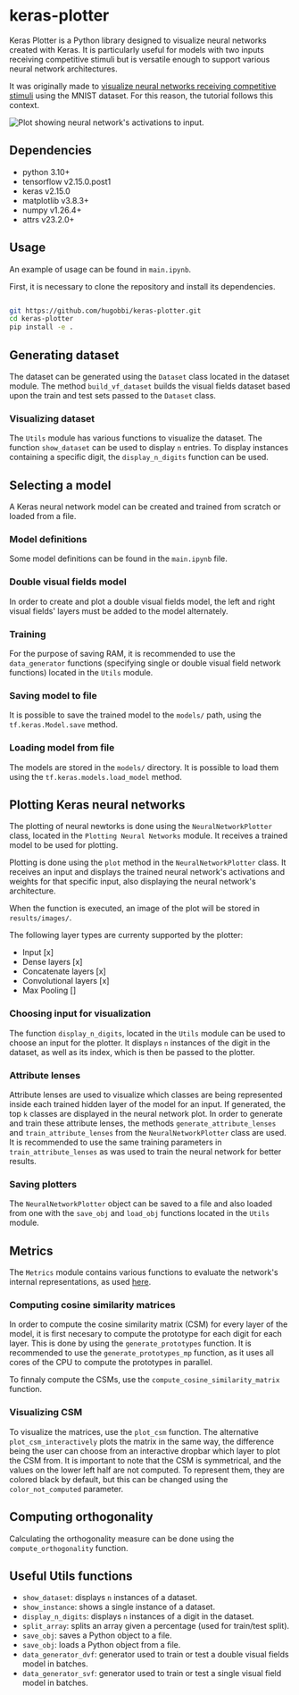 # keras-plotter

Keras Plotter is a Python library designed to visualize neural networks created with Keras. It is particularly useful for models with two inputs receiving competitive stimuli but is versatile enough to support various neural network architectures.

It was originally made to [visualize neural networks receiving competitive stimuli](https://www.researchgate.net/publication/383912312_Visualizing_Information_in_Deep_Neural_Networks_Receiving_Competitive_Stimuli) using the MNIST dataset. For this reason, the tutorial follows this context.

![Plot showing neural network's activations to input.](results/images/reference_plot.png)

## Dependencies

* python 3.10+
* tensorflow v2.15.0.post1
* keras v2.15.0
* matplotlib v3.8.3+
* numpy v1.26.4+
* attrs v23.2.0+

## Usage

An example of usage can be found in `main.ipynb`.

First, it is necessary to clone the repository and install its dependencies.

```bash

git https://github.com/hugobbi/keras-plotter.git
cd keras-plotter
pip install -e .

```

## Generating dataset

The dataset can be generated using the `Dataset` class located in the dataset module. The method `build_vf_dataset` builds the visual fields dataset based upon the train and test sets passed to the `Dataset` class.

### Visualizing dataset

The `Utils` module has various functions to visualize the dataset. The function `show_dataset` can be used to display `n` entries. To display instances containing a specific digit, the `display_n_digits` function can be used.

## Selecting a model

A Keras neural network model can be created and trained from scratch or loaded from a file.

### Model definitions

Some model definitions can be found in the `main.ipynb` file.

### Double visual fields model

In order to create and plot a double visual fields model, the left and right visual fields' layers must be added to the model alternately.

### Training

For the purpose of saving RAM, it is recommended to use the `data_generator` functions (specifying single or double visual field network functions) located in the `Utils` module.

### Saving model to file

It is possible to save the trained model to the `models/` path, using the `tf.keras.Model.save` method.

### Loading model from file

The models are stored in the `models/` directory. It is possible to load them using the `tf.keras.models.load_model` method.

## Plotting Keras neural networks

The plotting of neural newtorks is done using the `NeuralNetworkPlotter` class, located in the `Plotting Neural Networks` module. It receives a trained model to be used for plotting.

Plotting is done using the `plot` method in the `NeuralNetworkPlotter` class. It receives an input and displays the trained neural network's activations and weights for that specific input, also displaying the neural network's architecture.

When the function is executed, an image of the plot will be stored in `results/images/`.

The following layer types are currenty supported by the plotter:
* Input [x]
* Dense layers [x]
* Concatenate layers [x]
* Convolutional layers [x]
* Max Pooling [] 

### Choosing input for visualization

The function `display_n_digits`, located in the `Utils` module can be used to choose an input for the plotter. It displays `n` instances of the digit in the dataset, as well as its index, which is then be passed to the plotter.

### Attribute lenses

Attribute lenses are used to visualize which classes are being represented inside each trained hidden layer of the model for an input. If generated, the top `k` classes are displayed in the neural network plot. In order to generate and train these attribute lenses, the methods `generate_attribute_lenses` and `train_attribute_lenses` from the `NeuralNetworkPlotter` class are used. It is recommended to use the same training parameters in `train_attribute_lenses` as was used to train the neural network for better results.

### Saving plotters

The `NeuralNetworkPlotter` object can be saved to a file and also loaded from one with the `save_obj` and `load_obj` functions located in the `Utils` module.

## Metrics

The `Metrics` module contains various functions to evaluate the network's internal representations, as used [here](https://www.researchgate.net/publication/383912312_Visualizing_Information_in_Deep_Neural_Networks_Receiving_Competitive_Stimuli).

### Computing cosine similarity matrices

In order to compute the cosine similarity matrix (CSM) for every layer of the model, it is first necesary to compute the prototype for each digit for each layer. This is done by using the `generate_prototypes` function. It is recommended to use the `generate_prototypes_mp` function, as it uses all cores of the CPU to compute the prototypes in parallel.

To finnaly compute the CSMs, use the `compute_cosine_similarity_matrix` function.

### Visualizing CSM

To visualize the matrices, use the `plot_csm` function. The alternative `plot_csm_interactively` plots the matrix in the same way, the difference being the user can
choose from an interactive dropbar which layer to plot the CSM from. It is important to note that the CSM is symmetrical, and the values on the lower left half are not
computed. To represent them, they are colored black by default, but this can be changed using the `color_not_computed` parameter.

## Computing orthogonality

Calculating the orthogonality measure can be done using the `compute_orthogonality` function.

## Useful Utils functions

* `show_dataset`: displays `n` instances of a dataset.
* `show_instance`: shows a single instance of a dataset.
* `display_n_digits`: displays `n` instances of a digit in the dataset.
* `split_array`: splits an array given a percentage (used for train/test split).
* `save_obj`: saves a Python object to a file.
* `save_obj`: loads a Python object from a file.
* `data_generator_dvf`: generator used to train or test a double visual fields model in batches.
* `data_generator_svf`: generator used to train or test a single visual field model in batches.

